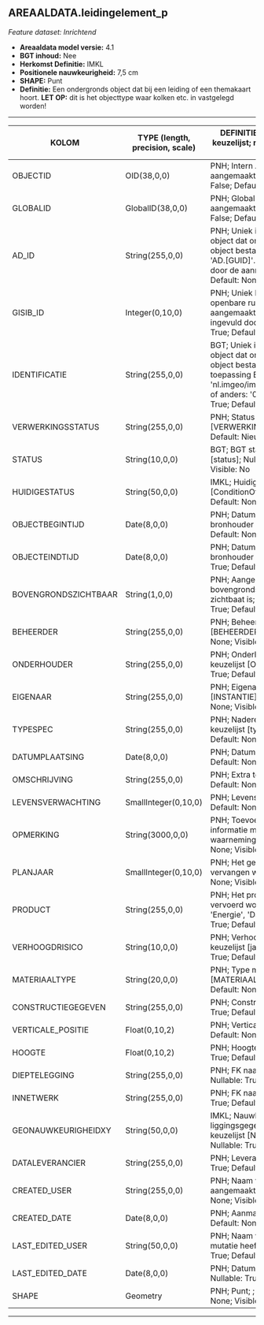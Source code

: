 ## AREAALDATA.leidingelement_p

*Feature dataset: Inrichtend*


* __Areaaldata model versie:__ 4.1
* __BGT inhoud:__ Nee
* __Herkomst Definitie:__ IMKL
* __Positionele nauwkeurigheid:__ 7,5 cm
* __SHAPE:__ Punt
* __Definitie:__ Een ondergronds object dat bij een leiding of een themakaart hoort. __LET OP:__ dit is het objecttype waar kolken etc. in vastgelegd worden!

***

|KOLOM                               |TYPE (length, precision, scale)                    |DEFINITIE (oorsprong; beschrijving; keuzelijst; nullable; default; zichtbaar in Areaalviewer)|
|------                              |----                    |-----    |
|OBJECTID                            |OID(38,0,0)             |PNH; Intern ArcGIS Identificatienummer, aangemaakt door ArcGIS; ; Nullable: False; Default: None; Visible: Yes|
|GLOBALID                            |GlobalID(38,0,0)        |PNH; Global Unique Identifier, aangemaakt door ArcGIS; ; Nullable: False; Default: None; Visible: Yes|
|AD_ID                               |String(255,0,0)         |PNH; Uniek identificatienummer voor het object dat onveranderlijk is zolang het object bestaat in Areaaldata: in format 'AD.[GUID]'. Dit moet worden ingevuld door de aannemer; ; Nullable: False; Default: None; Visible: Yes|
|GISIB_ID                            |Integer(0,10,0)         |PNH; Uniek Identificatienummer beheer openbare ruimte (GISIB), wordt aangemaakt in GISIB en mag niet worden ingevuld door de aannemer; ; Nullable: True; Default: None; Visible: No|
|IDENTIFICATIE                       |String(255,0,0)         |BGT; Uniek identificatienummer voor het object dat onveranderlijk is zolang het object bestaat: bevat indien van toepassing BGT/IMKL ID in format 'nl.imgeo/imkl.bronhouderscode.LokaalID' of anders: '00000'.LokaalID; ; Nullable: True; Default: None; Visible: No|
|VERWERKINGSSTATUS                   |String(255,0,0)         |PNH; Status van de gegevens; keuzelijst [VERWERKINGSSTATUS]; Nullable: False; Default: Nieuw; Visible: Yes|
|STATUS                              |String(10,0,0)          |BGT; BGT status van het object; keuzelijst [status]; Nullable: True; Default: bestaand; Visible: No|
|HUIDIGESTATUS                       |String(50,0,0)          |IMKL; Huidige status; keuzelijst [ConditionOfFacilityValue]; Nullable: True; Default: None; Visible: No|
|OBJECTBEGINTIJD                     |Date(8,0,0)             |PNH; Datum waarop het object bij de bronhouder is ontstaan; ; Nullable: True; Default: None; Visible: Yes|
|OBJECTEINDTIJD                      |Date(8,0,0)             |PNH; Datum waarop het object bij de bronhouder niet meer geldig is; ; Nullable: True; Default: None; Visible: Yes|
|BOVENGRONDSZICHTBAAR                |String(1,0,0)           |PNH; Aangegeven of het leidingelement bovengronds vanaf het maaiveld zichtbaat is; keuzelijst [JaNee]; Nullable: True; Default: None; Visible: No|
|BEHEERDER                           |String(255,0,0)         |PNH; Beheerder van het object; keuzelijst [BEHEERDER]; Nullable: True; Default: None; Visible: Yes|
|ONDERHOUDER                         |String(255,0,0)         |PNH; Onderhouder van het object; keuzelijst [ONDERHOUDER]; Nullable: True; Default: None; Visible: Yes|
|EIGENAAR                            |String(255,0,0)         |PNH; Eigenaar van het object; keuzelijst [INSTANTIE]; Nullable: True; Default: None; Visible: Yes|
|TYPESPEC                            |String(255,0,0)         |PNH; Nadere typering van het object; keuzelijst [typeSpecLDE]; Nullable: True; Default: None; Visible: Yes|
|DATUMPLAATSING                      |Date(8,0,0)             |PNH; Datum Plaatsing; ; Nullable: True; Default: None; Visible: No|
|OMSCHRIJVING                        |String(255,0,0)         |PNH; Extra toelichting; ; Nullable: True; Default: None; Visible: Yes|
|LEVENSVERWACHTING                   |SmallInteger(0,10,0)    |PNH; Levensverwachting; ; Nullable: True; Default: None; Visible: No|
|OPMERKING                           |String(3000,0,0)        |PNH; Toevoeging van subjectieve informatie met betrekking tot opmerkelijke waarnemingen; ; Nullable: True; Default: None; Visible: No|
|PLANJAAR                            |SmallInteger(0,10,0)    |PNH; Het geplande jaar dat het object vervangen wordt; ; Nullable: True; Default: None; Visible: No|
|PRODUCT                             |String(255,0,0)         |PNH; Het product dat door de leiding vervoerd wordt of kan worden vervoerd, 'Energie', 'Data' of 'Onbekend'; ; Nullable: True; Default: Onbekend; Visible: No|
|VERHOOGDRISICO                      |String(10,0,0)          |PNH; Verhoogd risico Ja/Nee/Onbekend; keuzelijst [jaNeeOnbekend]; Nullable: True; Default: O; Visible: No|
|MATERIAALTYPE                       |String(20,0,0)          |PNH; Type materiaal; keuzelijst [MATERIAALTYPE]; Nullable: True; Default: None; Visible: Yes|
|CONSTRUCTIEGEGEVEN                  |String(255,0,0)         |PNH; Constructiegegevens; ; Nullable: True; Default: None; Visible: No|
|VERTICALE_POSITIE                   |Float(0,10,2)           |PNH; Verticale positie; ; Nullable: True; Default: None; Visible: No|
|HOOGTE                              |Float(0,10,2)           |PNH; Hoogte (m, 2 decimalen); ; Nullable: True; Default: None; Visible: Yes|
|DIEPTELEGGING                       |String(255,0,0)         |PNH; FK naar diepteTovMaaiveld_p; ; Nullable: True; Default: None; Visible: Yes|
|INNETWERK                           |String(255,0,0)         |PNH; FK naar utiliteitsNet_tbl; ; Nullable: True; Default: None; Visible: Yes|
|GEONAUWKEURIGHEIDXY                 |String(50,0,0)          |IMKL; Nauwkeurigheid van de liggingsgegevens in het horizontale vlak; keuzelijst [NauwkeurigheidXYvalue]; Nullable: True; Default: False\; Visible: No|
|DATALEVERANCIER                     |String(255,0,0)         |PNH; Leverancier van de data; ; Nullable: True; Default: None; Visible: No|
|CREATED_USER                        |String(255,0,0)         |PNH; Naam van gebruiker die de rij heeft aangemaakt; ; Nullable: True; Default: None; Visible: No|
|CREATED_DATE                        |Date(8,0,0)             |PNH; Aanmaakdatum; ; Nullable: True; Default: None; Visible: No|
|LAST_EDITED_USER                    |String(50,0,0)          |PNH; Naam van gebruiker die de laatste mutatie heeft doorgevoerd; ; Nullable: True; Default: None; Visible: No|
|LAST_EDITED_DATE                    |Date(8,0,0)             |PNH; Datum van de laatste mutatie; ; Nullable: True; Default: None; Visible: No|
|SHAPE                               |Geometry                |PNH; Punt; ; Nullable: False; Default: None; Visible: Yes|



***
